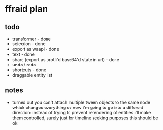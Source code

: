# ffraid plan

## todo
- transformer - done
- selection - done
- export as waapi - done
- text - done
- share (export as brotli'd base64'd state in url) - done
- undo / redo
- shortcuts - done
- draggable entity list

## notes
- turned out you can't attach multiple tween objects to the same node which changes everything so now i'm going to go into a different direction: instead of trying to prevent rerendering of entities i'll make them controlled, surely just for timeline seeking purposes this should be ok
